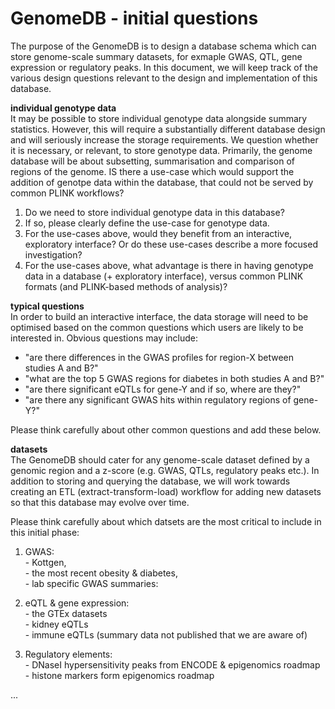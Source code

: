 # GenomeDB - initial questions  

The purpose of the GenomeDB is to design a database schema which can store genome-scale summary datasets, for exmaple GWAS, QTL, gene expression or regulatory peaks. In this document, we will keep track of the various design questions relevant to the design and implementation of this database.

__individual genotype data__  
It may be possible to store individual genotype data alongside summary statistics. However, this will require a substantially different database design and will seriously increase the storage requirements. We question whether it is necessary, or relevant, to store genotype data. Primarily, the genome database will be about subsetting, summarisation and comparison of regions of the genome. IS there a use-case which would support the addition of genotpe data within the database, that could not be served by common PLINK workflows?

  1. Do we need to store individual genotype data in this database?  
  2. If so, please clearly define the use-case for genotype data.  
  3. For the use-cases above, would they benefit from an interactive, exploratory interface? Or do these use-cases describe a more focused investigation?  
  4. For the use-cases above, what advantage is there in having genotype data in a database (+ exploratory interface), versus common PLINK formats (and PLINK-based methods of analysis)?  


__typical questions__  
In order to build an interactive interface, the data storage will need to be optimised based on the common questions which users are likely to be interested in. Obvious questions may include:  

  - "are there differences in the GWAS profiles for region-X between studies A and B?"  
  - "what are the top 5 GWAS regions for diabetes in both studies A and B?"  
  - "are there significant eQTLs for gene-Y and if so, where are they?"  
  - "are there any significant GWAS hits within regulatory regions of gene-Y?"  

Please think carefully about other common questions and add these below.  


__datasets__  
The GenomeDB should cater for any genome-scale dataset defined by a genomic region and a z-score (e.g. GWAS, QTLs, regulatory peaks etc.). In addition to storing and querying the database, we will work towards creating an ETL (extract-transform-load) workflow for adding new datasets so that this database may evolve over time. 

Please think carefully about which datsets are the most critical to include in this initial phase:  

  1. GWAS:  
    - Kottgen,   
    - the most recent obesity & diabetes,  
    - lab specific GWAS summaries:   

  2. eQTL & gene expression:  
    - the GTEx datasets  
    - kidney eQTLs  
    - immune eQTLs (summary data not published that we are aware of)  

  3. Regulatory elements:  
    - DNaseI hypersensitivity peaks from ENCODE & epigenomics roadmap  
    - histone markers form epigenomics roadmap  

...
